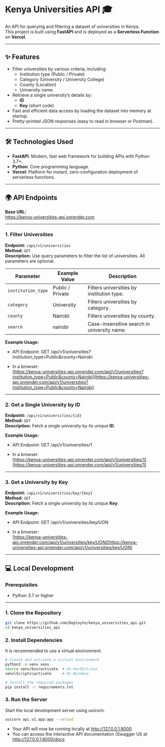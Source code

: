 # Kenya Universities API 🎓

An API for querying and filtering a dataset of universities in Kenya.  
This project is built using **FastAPI** and is deployed as a **Serverless Function** on **Vercel**.

---

## ✨ Features
- Filter universities by various criteria, including:
  - Institution type (Public / Private)
  - Category (University / University College)
  - County (Location)
  - University name
- Retrieve a single university’s details by:
  - **ID**
  - **Key** (short code)
- Fast and efficient data access by loading the dataset into memory at startup.
- Pretty-printed JSON responses (easy to read in browser or Postman).

---

## 🛠️ Technologies Used
- **FastAPI**: Modern, fast web framework for building APIs with Python 3.7+.
- **Python**: Core programming language.
- **Vercel**: Platform for instant, zero-configuration deployment of serverless functions.

---

## 🌍 API Endpoints

**Base URL:**  
https://kenya-universities-api.onrender.com

---

### 1. Filter Universities
**Endpoint:** `/api/v1/universities`  
**Method:** `GET`  
**Description:** Use query parameters to filter the list of universities. All parameters are optional.

| Parameter          | Example Value   | Description                                 |
|--------------------|-----------------|---------------------------------------------|
| `institution_type` | Public / Private| Filters universities by institution type.   |
| `category`         | University      | Filters universities by category.           |
| `county`           | Nairobi         | Filters universities by county.             |
| `search`           | nairobi         | Case-insensitive search in university name. |

**Example Usage:**

- API Endpoint:
GET /api/v1/universities?institution_type=Public&county=Nairobi


- In a browser:  
[https://kenya-universities-api.onrender.com/api/v1/universities?institution_type=Public&county=Nairobi](https://kenya-universities-api.onrender.com/api/v1/universities?institution_type=Public&county=Nairobi)

---

### 2. Get a Single University by ID
**Endpoint:** `/api/v1/universities/{id}`  
**Method:** `GET`  
**Description:** Fetch a single university by its unique **ID**.

**Example Usage:**

- API Endpoint:
GET /api/v1/universities/1


- In a browser:  
[https://kenya-universities-api.onrender.com/api/v1/universities/1](https://kenya-universities-api.onrender.com/api/v1/universities/1)

---

### 3. Get a University by Key
**Endpoint:** `/api/v1/universities/key/{key}`  
**Method:** `GET`  
**Description:** Fetch a single university by its unique **Key**.

**Example Usage:**

- API Endpoint:
GET /api/v1/universities/key/UON


- In a browser:  
[https://kenya-universities-api.onrender.com/api/v1/universities/key/UON](https://kenya-universities-api.onrender.com/api/v1/universities/key/UON)

---

## 💻 Local Development

### Prerequisites
- Python 3.7 or higher

---

### 1. Clone the Repository
```bash
git clone https://github.com/Deployte/kenya_universities_api.git
cd kenya_universities_api
```
### 2. Install Dependencies

It is recommended to use a virtual environment.
```bash
# Create and activate a virtual environment
python3 -m venv venv
source venv/bin/activate  # On macOS/Linux
venv\Scripts\activate     # On Windows

# Install the required packages
pip install -r requirements.txt
```
### 3. Run the Server

Start the local development server using uvicorn.

```bash
uvicorn api.v1.app:app --reload
```
- Your API will now be running locally at http://127.0.0.1:8000
- You can access the interactive API documentation (Swagger UI) at http://127.0.0.1:8000/docs



